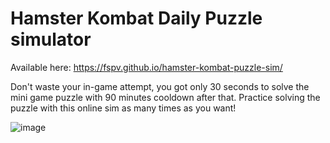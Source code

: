 # Hamster Kombat Daily Puzzle simulator

Available here: https://fspv.github.io/hamster-kombat-puzzle-sim/

Don't waste your in-game attempt, you got only 30 seconds to solve the mini game puzzle with 90 minutes cooldown after that. Practice solving the puzzle with this online sim as many times as you want!


![image](https://github.com/user-attachments/assets/45d47ff7-1df7-4092-8488-9e927d2c0cb0)
